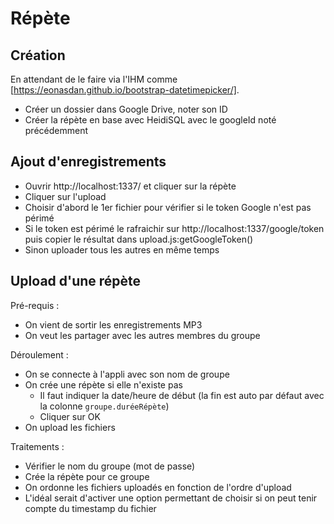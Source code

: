 # Répète

## Création

En attendant de le faire via l'IHM comme [https://eonasdan.github.io/bootstrap-datetimepicker/].

   - Créer un dossier dans Google Drive, noter son ID
   - Créer la répète en base avec HeidiSQL avec le googleId noté précédemment

## Ajout d'enregistrements

   - Ouvrir http://localhost:1337/ et cliquer sur la répète
   - Cliquer sur l'upload
   - Choisir d'abord le 1er fichier pour vérifier si le token Google n'est pas périmé
   - Si le token est périmé le rafraichir sur http://localhost:1337/google/token puis copier le résultat dans upload.js:getGoogleToken()
   - Sinon uploader tous les autres en même temps

## Upload d'une répète

Pré-requis :

  - On vient de sortir les enregistrements MP3
  - On veut les partager avec les autres membres du groupe

Déroulement :

  - On se connecte à l'appli avec son nom de groupe
  - On crée une répète si elle n'existe pas
    - Il faut indiquer la date/heure de début (la fin est auto par défaut avec la colonne `groupe.duréeRépète`)
    - Cliquer sur OK
  - On upload les fichiers

Traitements :

  - Vérifier le nom du groupe (mot de passe)
  - Crée la répète pour ce groupe
  - On ordonne les fichiers uploadés en fonction de l'ordre d'upload
  - L'idéal serait d'activer une option permettant de choisir si on peut tenir compte du timestamp du fichier
